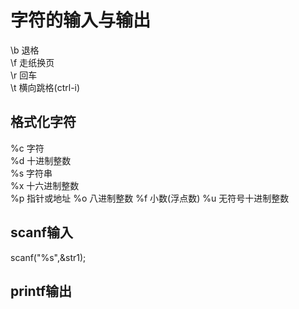 # 字符的输入与输出
\b 退格  
\f 走纸换页  
\r 回车  
\t 横向跳格(ctrl-i)

## 格式化字符
%c 字符  
%d 十进制整数  
%s 字符串  
%x 十六进制整数  
%p 指针或地址
%o	八进制整数
%f	小数(浮点数)
%u	无符号十进制整数

## scanf输入
scanf("%s",&str1);
## printf输出